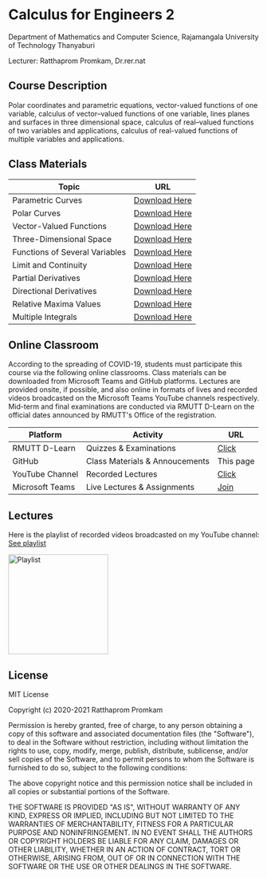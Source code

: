 # Calculus for Engineers 2
Department of Mathematics and Computer Science,
Rajamangala University of Technology Thanyaburi

Lecturer:
Ratthaprom Promkam, Dr.rer.nat

## Course Description
Polar coordinates and parametric equations, 
vector-valued functions of one variable, 
calculus of vector–valued functions of one variable, 
lines planes and surfaces in three dimensional space, 
calculus of real–valued functions of two variables and applications, 
calculus of real-valued functions of multiple variables and applications.

## Class Materials
| Topic  | URL |
| ----------- | ----------- |
| Parametric Curves |[Download Here](https://github.com/epsilonxe/RMUTT_CALE2/blob/main/Class%20Materials/parametric_curves_th.pdf) |
| Polar Curves |[Download Here](https://github.com/epsilonxe/RMUTT_CALE2/blob/main/Class%20Materials/polar_curves_th.pdf) |
| Vector-Valued Functions |[Download Here](https://github.com/epsilonxe/RMUTT_CALE2/blob/main/Class%20Materials/vector_valued_functions_th.pdf) |
| Three-Dimensional Space |[Download Here](https://github.com/epsilonxe/RMUTT_CALE2/blob/main/Class%20Materials/3d_space_th.pdf) |
| Functions of Several Variables | [Download Here](https://github.com/epsilonxe/RMUTT_CALE2/blob/main/Class%20Materials/multiple_var_real_functions_th.pdf) |
| Limit and Continuity | [Download Here](https://github.com/epsilonxe/RMUTT_CALE2/blob/main/Class%20Materials/limit_continuity_th.pdf) |
| Partial Derivatives | [Download Here](https://github.com/epsilonxe/RMUTT_CALE2/blob/main/Class%20Materials/partial_diff_th.pdf) |
| Directional Derivatives | [Download Here](https://github.com/epsilonxe/RMUTT_CALE2/blob/main/Class%20Materials/diredtional_derivatives_th.pdf) |
| Relative Maxima Values | [Download Here](https://github.com/epsilonxe/RMUTT_CALE2/blob/main/Class%20Materials/rel_min_max_th.pdf) |
| Multiple Integrals | [Download Here](https://github.com/epsilonxe/RMUTT_CALE2/blob/main/Class%20Materials/multiple_integral.pdf) |


## Online Classroom

According to the spreading of COVID-19, students must participate this course via the following online classrooms.
Class materials can be downloaded from Microsoft Teams and GitHub platforms.
Lectures are provided onsite, if possible, and also online in formats of lives and recorded videos broadcasted on the Microsoft Teams YouTube channels respectively.
Mid-term and final examinations are conducted via RMUTT D-Learn on the official dates announced by RMUTT's Office of the registration.

| Platform  | Activity | URL |
| -------- | ---------- | ---------|
| RMUTT D-Learn | Quizzes & Examinations | [Click](https://dlearn.rmutt.ac.th/course/view.php?id=1950) |
| GitHub | Class Materials & Annoucements | This page |
| YouTube Channel | Recorded Lectures | [Click](https://www.youtube.com/playlist?list=PL6s54_j3o0zHxe5dGr9_vzfqODgQQveXr) |
| Microsoft Teams | Live Lectures & Assignments | [Join](https://teams.microsoft.com/l/team/19%3ad4ebbef063874b2986d94a6e41174153%40thread.tacv2/conversations?groupId=cd01927a-5e19-48b7-a451-fcb8e2fc95d1&tenantId=0ace20bb-9275-4172-b6f2-52b66dba0f4d) |



## Lectures
Here is the playlist of recorded videos broadcasted on my YouTube channel:
[See playlist](https://www.youtube.com/playlist?list=PL6s54_j3o0zHxe5dGr9_vzfqODgQQveXr)

<a href="https://www.youtube.com/playlist?list=PL6s54_j3o0zHxe5dGr9_vzfqODgQQveXr"><img src="https://assets.stickpng.com/images/580b57fcd9996e24bc43c545.png" alt="Playlist" width="200"/></a>

## License
MIT License

Copyright (c) 2020-2021 Ratthaprom Promkam

Permission is hereby granted, free of charge, to any person obtaining a copy
of this software and associated documentation files (the "Software"), to deal
in the Software without restriction, including without limitation the rights
to use, copy, modify, merge, publish, distribute, sublicense, and/or sell
copies of the Software, and to permit persons to whom the Software is
furnished to do so, subject to the following conditions:

The above copyright notice and this permission notice shall be included in all
copies or substantial portions of the Software.

THE SOFTWARE IS PROVIDED "AS IS", WITHOUT WARRANTY OF ANY KIND, EXPRESS OR
IMPLIED, INCLUDING BUT NOT LIMITED TO THE WARRANTIES OF MERCHANTABILITY,
FITNESS FOR A PARTICULAR PURPOSE AND NONINFRINGEMENT. IN NO EVENT SHALL THE
AUTHORS OR COPYRIGHT HOLDERS BE LIABLE FOR ANY CLAIM, DAMAGES OR OTHER
LIABILITY, WHETHER IN AN ACTION OF CONTRACT, TORT OR OTHERWISE, ARISING FROM,
OUT OF OR IN CONNECTION WITH THE SOFTWARE OR THE USE OR OTHER DEALINGS IN THE
SOFTWARE.